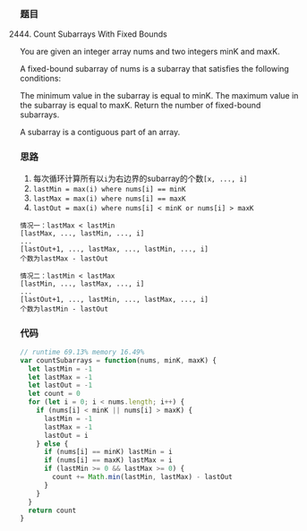### 题目
2444. Count Subarrays With Fixed Bounds

You are given an integer array nums and two integers minK and maxK.

A fixed-bound subarray of nums is a subarray that satisfies the following conditions:

The minimum value in the subarray is equal to minK.
The maximum value in the subarray is equal to maxK.
Return the number of fixed-bound subarrays.

A subarray is a contiguous part of an array.

### 思路
1. 每次循环计算所有以`i`为右边界的subarray的个数`[x, ..., i]`
2. `lastMin = max(i) where nums[i] == minK`
3. `lastMax = max(i) where nums[i] == maxK`
4. `lastOut = max(i) where nums[i] < minK or nums[i] > maxK`
```
情况一：lastMax < lastMin
[lastMax, ..., lastMin, ..., i]
...
[lastOut+1, ..., lastMax, ..., lastMin, ..., i]
个数为lastMax - lastOut

情况二：lastMin < lastMax
[lastMin, ..., lastMax, ..., i]
...
[lastOut+1, ..., lastMin, ..., lastMax, ..., i]
个数为lastMin - lastOut
```


### 代码
```javascript
// runtime 69.13% memory 16.49%
var countSubarrays = function(nums, minK, maxK) {
  let lastMin = -1
  let lastMax = -1
  let lastOut = -1
  let count = 0
  for (let i = 0; i < nums.length; i++) {
    if (nums[i] < minK || nums[i] > maxK) {
      lastMin = -1
      lastMax = -1
      lastOut = i
    } else {
      if (nums[i] == minK) lastMin = i
      if (nums[i] == maxK) lastMax = i
      if (lastMin >= 0 && lastMax >= 0) {
        count += Math.min(lastMin, lastMax) - lastOut
      }
    }
  }
  return count
}
```
